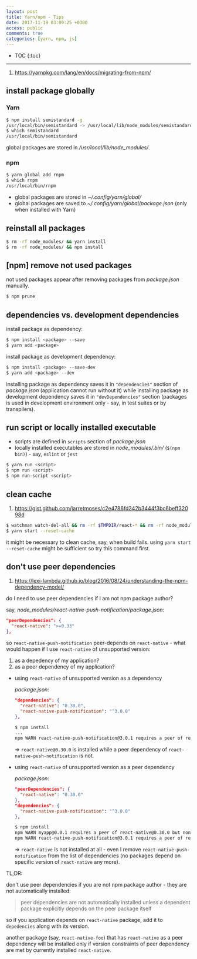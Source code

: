 ```yaml
---
layout: post
title: Yarn/npm - Tips
date: 2017-11-19 03:09:25 +0300
access: public
comments: true
categories: [yarn, npm, js]
---
```


<!-- more -->

* TOC
{:toc}
<hr>

1. <https://yarnpkg.com/lang/en/docs/migrating-from-npm/>

install package globally
------------------------

### Yarn

```sh
$ npm install semistandard -g
/usr/local/bin/semistandard -> /usr/local/lib/node_modules/semistandard/bin/cmd.js
$ which semistandard
/usr/local/bin/semistandard
```

global packages are stored in _/usr/local/lib/node_modules/_.

### npm

```sh
$ yarn global add rnpm
$ which rnpm
/usr/local/bin/rnpm
```

- global packages are stored in _~/.config/yarn/global/_
- global packages are saved to _~/.config/yarn/global/package.json_
  (only when installed with Yarn)

reinstall all packages
----------------------

```sh
$ rm -rf node_modules/ && yarn install
$ rm -rf node_modules/ && npm install
```

[npm] remove not used packages
------------------------------

not used packages appear after removing packages from _package.json_ manually.

```sh
$ npm prune
```

dependencies vs. development dependencies
-----------------------------------------

install package as dependency:

```sh
$ npm install <package> --save
$ yarn add <package>
```

install package as development dependency:

```sh
$ npm install <package> --save-dev
$ yarn add <package> --dev
```

installing package as dependency saves it in `"dependencies"` section
of _package.json_ (application cannot run without it) while installing
package as development dependency saves it in `"devDependencies"` section
(packages is used in development environment only - say, in test suites
or by transpilers).

run script or locally installed executable
------------------------------------------

- scripts are defined in `scripts` section of _package.json_
- locally installed executables are stored in _node\_modules/.bin/_
  (`$(npm bin)`) - say, `eslint` or `jest`

```sh
$ yarn run <script>
$ npm run <script>
$ npm run-script <script>
```

clean cache
-----------

1. <https://gist.github.com/jarretmoses/c2e4786fd342b3444f3bc6beff32098d>

```sh
$ watchman watch-del-all && rm -rf $TMPDIR/react-* && rm -rf node_modules/ && yarn cache clean && yarn install
$ yarn start --reset-cache
```

it might be necessary to clean cache, say, when build fails.
using `yarn start --reset-cache` might be sufficient so try this command first.

don't use peer dependencies
---------------------------

1. <https://lexi-lambda.github.io/blog/2016/08/24/understanding-the-npm-dependency-model/>

do I need to use peer dependencies if I am not npm package author?

say, _node_modules/react-native-push-notification/package.json_:

```json
"peerDependencies": {
  "react-native": ">=0.33"
},
```

so `react-native-push-notification` peer-depends on `react-native` -
what would happen if I use `react-native` of unsupported version:

1. as a depedency of my application?
2. as a peer dependency of my application?

- using `react-native` of unsupported version as a dependency

  _package.json_:

  ```json
  "dependencies": {
    "react-native": "0.30.0",
    "react-native-push-notification": "^3.0.0"
  },
  ```

  ```sh
  $ npm install
  ...
  npm WARN react-native-push-notification@3.0.1 requires a peer of react-native@>=0.33 but none was installed.
  ```

  => `react-native@0.30.0` is installed while a peer dependency of
  `react-native-push-notification` is not.

- using `react-native` of unsupported version as a peer dependency

  _package.json_:

  ```json
  "peerDependencies": {
    "react-native": "0.30.0"
  },
  "dependencies": {
    "react-native-push-notification": "^3.0.0"
  },
  ```

  ```sh
  $ npm install
  npm WARN myapp@0.0.1 requires a peer of react-native@0.30.0 but none was installed.
  npm WARN react-native-push-notification@3.0.1 requires a peer of react-native@>=0.33 but none was installed.
  ```

  => `react-native` is not installed at all - even I remove
  `react-native-push-notification` from the list of dependencies
  (no packages depend on specific version of `react-native` any more).

TL;DR:

don't use peer dependencies if you are not npm package author -
they are not automatically installed:

> peer dependencies are not automatically installed unless
> a dependent package explicitly depends on the peer package itself

so if you application depends on `react-native` package,
add it to `depedencies` along with its version.

another package (say, `react-native-foo`) that has `react-native`
as a peer dependency will be installed only if version constraints
of peer dependency are met by currently installed `react-native`.
